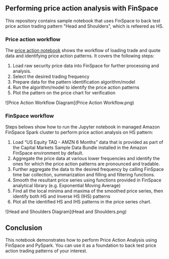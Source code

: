 ## Performing price action analysis with FinSpace

This repository contains sample notebook that uses FinSpace to back test price action trading pattern "Head and Shoulders", which is refeered as HS.

### Price action workflow

The [price action notebook](price-action.ipynb) shows the workflow of loading trade and quote data and identifying price action patterns.
It covers the following steps:  
1.	Load raw security price data into FinSpace for further processing and analysis. 
2.	Select the desired trading frequency
3.	Prepare data for the pattern identification algorithm/model
4.	Run the algorithm/model to identify the price action patterns
5.	Plot the pattern on the price chart for verification


![Price Action Workflow Diagram](Price Action Workflow.png)

### FinSpace workflow

Steps belows show how to run the Jupyter notebook in managed Amazon FinSpace Spark cluster to perform price action analysis on HS pattern:

1.	Load “US Equity TAQ - AMZN 6 Months” data that is provided as part of the Capital Markets Sample Data Bundle installed in the Amazon FinSpace environment by default. 
2.	Aggregate the price data at various lower frequencies and identify the ones for which the price action patterns are pronounced and tradable.  
3.	Further aggregate the data to the desired frequency by calling FinSpace time bar collection, summarization and filling and filtering functions.
4.  Smooth the resultant price series using functions provided in FinSpace analytical library (e.g. Exponential Moving Average)  
4.	Find all the local minima and maxima of the smoothed price series, then identify both HS and Inverse HS (IHS) patterns 
5.	Plot all the identified HS and IHS patterns in the price series chart.


![Head and Shoulders Diagram](Head and Shoulders.png)

## Conclusion

This notebook demonstrates how to perform Price Action Analysis using FinSpace and PySpark. You can use it as a foundation to back test price action trading patterns of your interest.
